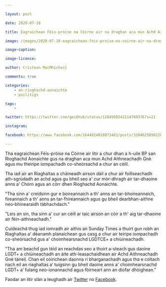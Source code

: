 ```yaml
---

layout: post

date: 2020-07-18

title: Eagraichean Fèis-pròise na Còirne air na draghan aca mun Achd Aithneachadh Gnè a chur an cèill ann an litir fosgailte do Bhuill-phàrlamaid

image: /images/2020-07-18-eagraichean-feis-proise-na-coirne-air-na-draghan-aca-mun-achd-aithneachadh-gne-a-chur-an-ceill-ann-an-litir-fosgailte-do-bhuill-pharlamaid.jpg

image-caption:

image-licence:

author: Crìstean MacMhìcheil

comments: true

categories:
    - an-rioghachd-aonaichte
    - poilitigs

tags:
    - 

twitter: https://twitter.com/geidhuk/status/1284560242114789376?s=21

instagram:

facebook: https://www.facebook.com/1644824018873481/posts/3204625096226691/

---
```


Tha eagraichean Fèis-pròise na Còirne air litir a chur dhan a h-uile BP san Rìoghachd Aonaichte gus na draghan aca mun Achd Aithneachadh Gnè agus mu theiripe iompachadh co-sheòrsachd a chur an cèill.

<!--more-->

Tha iad air an Riaghaltas a chàineadh airson dàil a chur air foillseachadh ath-sgrùdadh an achd agus gu bheil seo a' cur mòr-dhragh air tar-dhaoine anns a' Chòrn agus an còrr dhen Rìoghachd Aonaichte.

"Tha sinn a' creidsinn gur e boireannaich a th' anns an tar-bhoireannaich, fireannaich a th' anns an tar-fhireannaich agus gu bheil dearbhan-aithne neo-bhìnearaidh tàbhachdach."

"Leis an sin, tha sinn a' cur an cèill ar taic airson an còir a th' aig tar-dhaoine air fèin-aithneachadh."

Cuideachd thug iad iomradh air aithis an Sunday Times a thuirt gun robh an Riaghaltas a' dèanamh planaichean gus casg a chur air teiripe iompachadh co-sheòrsachd gus a' choimhearsnachd LGDTCE+ a chiùineachadh.

"Tha am beachd gun tèid an reachdas seo a thoirt a-steach gus daoine LGDT+ a chiùineachadh an àite ath-leasachaidhean air Achd Aithneachadh Gnè tàireil. Chan eil còirichean daonna ri bharganachadh agus tha e coltach nach eil an riaghaltas a’ tuigsinn gu bheil daoine anns a' choimhearsnachd LGDT+ a’ fulang neo-ionannachd agus fòirneart ann an diofar dhòighean."

Faodar an litir slàn a leughadh air [Twitter](https://twitter.com/cornwallpridetm/status/1283750507656421376?s=21) no [Facebook](https://www.facebook.com/682216145187516/posts/3217278321681273/).
